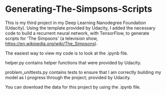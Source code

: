 # Generating-The-Simpsons-Scripts

This is my third project in my Deep Learning Nanodegree Foundation (Udacity). Using the template provided by Udacity, I added the necessary code to build a recurrent neural network, with TensorFlow, to generate scripts for 'The Simpsons' (a television show, https://en.wikipedia.org/wiki/The_Simpsons).

The easiest way to view my code is to look at the .ipynb file.

helper.py contains helper functions that were provided by Udacity.

problem_unittests.py contains tests to ensure that I am correctly building my model as I progress through the project; provided by Udacity.

You can download the data for this project by using the .ipynb file.
